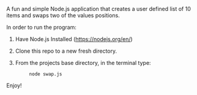 A fun and simple Node.js application that creates a user defined list of 10 items and swaps two of the values positions.

In order to run the program:

1. Have Node.js Installed (https://nodejs.org/en/)

2. Clone this repo to a new fresh directory.

3. From the projects base directory, in the terminal type: 
            
            node swap.js
            
Enjoy!
